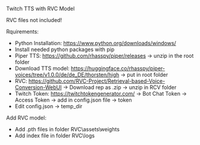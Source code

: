 Twitch TTS with RVC Model

RVC files not included!

Rquirements:
- Python Installation: https://www.python.org/downloads/windows/
- Install needed python packages with pip
- Piper TTS: https://github.com/rhasspy/piper/releases -> unzip in the root folder
- Download TTS model: https://huggingface.co/rhasspy/piper-voices/tree/v1.0.0/de/de_DE/thorsten/high -> put in root folder
- RVC: https://github.com/RVC-Project/Retrieval-based-Voice-Conversion-WebUI -> Download rep as .zip -> unzip in RCV folder
- Twitch Token: https://twitchtokengenerator.com/ -> Bot Chat Token -> Access Token -> add in config.json file -> token
- Edit config.json -> temp_dir

Add RVC model:
- Add .pth files in folder RVC\assets\weights
- Add index file in folder RVC\logs

